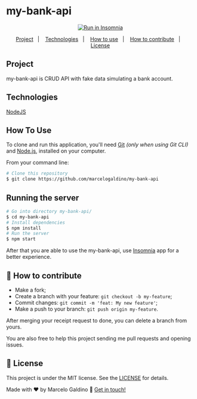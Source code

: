 # my-bank-api

<p align="center">
<a href="https://insomnia.rest/run/?label=my-bank-api&uri=https%3A%2F%2Fgithub.com%2Fmarcelogaldino%2Fmy-bank-api%2Fblob%2Fmaster%2FInsomnia.json" target="_blank"><img src="https://insomnia.rest/images/run.svg" alt="Run in Insomnia"></a>
</p>

<p align="center">
  <a href="#project">Project</a>&nbsp;&nbsp;&nbsp;|&nbsp;&nbsp;&nbsp;
  <a href="#technologies">Technologies</a>&nbsp;&nbsp;&nbsp;|&nbsp;&nbsp;&nbsp;
  <a href="#how-to-use">How to use</a>&nbsp;&nbsp;&nbsp;|&nbsp;&nbsp;&nbsp;
  <a href="#🤔-how-to-contribute">How to contribute</a>&nbsp;&nbsp;&nbsp;|&nbsp;&nbsp;&nbsp;
  <a href="#memo-license">License</a>
</p>


## Project

my-bank-api is CRUD API with fake data simulating a bank account.

## Technologies

[NodeJS][nodejs]

## How To Use

To clone and run this application, you'll need [Git](https://git-scm.com) *(only when using Git CLI)* and [Node.js](https://nodejs.org/), installed on your computer.

From your command line:

```bash
# Clone this repository
$ git clone https://github.com/marcelogaldino/my-bank-api
```
## Running the server

```bash
# Go into directory my-bank-api/
$ cd my-bank-api
# Install dependencies
$ npm install
# Run the server
$ npm start
```
After that you are able to use the my-bank-api, use [Insomnia](https://insomnia.rest/) app for a better experience.

## 🤔 How to contribute

- Make a fork;
- Create a branch with your feature: `git checkout -b my-feature`;
- Commit changes: `git commit -m 'feat: My new feature'`;
- Make a push to your branch: `git push origin my-feature`.

After merging your receipt request to done, you can delete a branch from yours.

You are also free to help this project sending me pull requests and opening issues.

## :memo: License

This project is under the MIT license. See the [LICENSE](https://github.com/marcelogaldino/ecoleta/blob/master/LICENSE) for details.


Made with ♥ by Marcelo Galdino :wave: [Get in touch!](https://www.linkedin.com/in/marcelogaldino/)

[nodejs]: (https://nodejs.org)